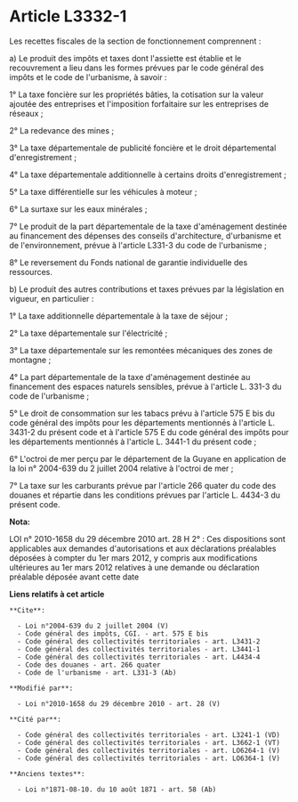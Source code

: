 # Article L3332-1

Les recettes fiscales de la section de fonctionnement comprennent : 

a) Le produit des impôts et taxes dont l'assiette est établie et le recouvrement a lieu dans les formes prévues par le code
général des impôts et le code de l'urbanisme, à savoir : 

1° La taxe foncière sur les propriétés bâties, la cotisation sur la valeur ajoutée des entreprises et l'imposition
forfaitaire sur les entreprises de réseaux ; 

2° La redevance des mines ; 

3° La taxe départementale de publicité foncière et le droit départemental d'enregistrement ; 

4° La taxe départementale additionnelle à certains droits d'enregistrement ; 

5° La taxe différentielle sur les véhicules à moteur ; 

6° La surtaxe sur les eaux minérales ; 

7° Le produit de la part départementale de la taxe d'aménagement destinée au financement des dépenses des conseils
d'architecture, d'urbanisme et de l'environnement, prévue à l'article L331-3 du code de l'urbanisme ; 

8° Le reversement du Fonds national de garantie individuelle des ressources. 

b) Le produit des autres contributions et taxes prévues par la législation en vigueur, en particulier : 

1° La taxe additionnelle départementale à la taxe de séjour ; 

2° La taxe départementale sur l'électricité ; 

3° La taxe départementale sur les remontées mécaniques des zones de montagne ; 

4° La part départementale de la taxe d'aménagement destinée au financement des espaces naturels sensibles, prévue à l'article
L. 331-3 du code de l'urbanisme ; 

5° Le droit de consommation sur les tabacs prévu à l'article 575 E bis du code général des impôts pour les départements
mentionnés à l'article L. 3431-2 du présent code et à l'article 575 E du code général des impôts pour les départements
mentionnés à l'article L. 3441-1 du présent code ; 

6° L'octroi de mer perçu par le département de la Guyane en application de la loi n° 2004-639 du 2 juillet 2004 relative à
l'octroi de mer ; 

7° La taxe sur les carburants prévue par l'article 266 quater du code des douanes et répartie dans les conditions prévues par
l'article L. 4434-3 du présent code.

**Nota:**

LOI n° 2010-1658 du 29 décembre 2010 art. 28 H 2° : Ces dispositions sont applicables aux demandes d'autorisations et aux
déclarations préalables déposées à compter du 1er mars 2012, y compris aux modifications ultérieures au 1er mars 2012
relatives à une demande ou déclaration préalable déposée avant cette date

**Liens relatifs à cet article**

	**Cite**:

	  - Loi n°2004-639 du 2 juillet 2004 (V)
	  - Code général des impôts, CGI. - art. 575 E bis
	  - Code général des collectivités territoriales - art. L3431-2
	  - Code général des collectivités territoriales - art. L3441-1
	  - Code général des collectivités territoriales - art. L4434-4
	  - Code des douanes - art. 266 quater
	  - Code de l'urbanisme - art. L331-3 (Ab)

	**Modifié par**:

	  - Loi n°2010-1658 du 29 décembre 2010 - art. 28 (V)

	**Cité par**:

	  - Code général des collectivités territoriales - art. L3241-1 (VD)
	  - Code général des collectivités territoriales - art. L3662-1 (VT)
	  - Code général des collectivités territoriales - art. LO6264-1 (V)
	  - Code général des collectivités territoriales - art. LO6364-1 (V)

	**Anciens textes**:

	  - Loi n°1871-08-10. du 10 août 1871 - art. 58 (Ab)
